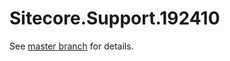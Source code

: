 # Sitecore.Support.192410

See [master branch](https://github.com/sitecoresupport/Sitecore.Support.192410) for details.